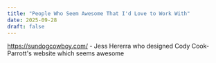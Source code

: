 ```yaml
---
title: "People Who Seem Awesome That I'd Love to Work With"
date: 2025-09-28
draft: false
---
```


https://sundogcowboy.com/ - Jess Hererra who designed Cody Cook-Parrott's website which seems awesome
